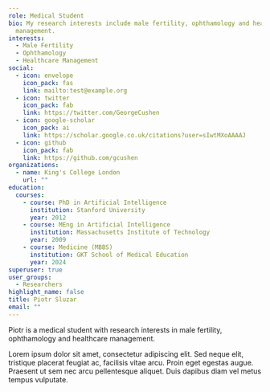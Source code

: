 ```yaml
---
role: Medical Student
bio: My research interests include male fertility, ophthamology and healthcare
  management.
interests:
  - Male Fertility
  - Ophthamology
  - Healthcare Management
social:
  - icon: envelope
    icon_pack: fas
    link: mailto:test@example.org
  - icon: twitter
    icon_pack: fab
    link: https://twitter.com/GeorgeCushen
  - icon: google-scholar
    icon_pack: ai
    link: https://scholar.google.co.uk/citations?user=sIwtMXoAAAAJ
  - icon: github
    icon_pack: fab
    link: https://github.com/gcushen
organizations:
  - name: King's College London
    url: ""
education:
  courses:
    - course: PhD in Artificial Intelligence
      institution: Stanford University
      year: 2012
    - course: MEng in Artificial Intelligence
      institution: Massachusetts Institute of Technology
      year: 2009
    - course: Medicine (MBBS)
      institution: GKT School of Medical Education
      year: 2024
superuser: true
user_groups:
  - Researchers
highlight_name: false
title: Piotr Sluzar
email: ""
---
```

Piotr is a medical student with research interests in male fertility, ophthamology and healthcare management.

Lorem ipsum dolor sit amet, consectetur adipiscing elit. Sed neque elit, tristique placerat feugiat ac, facilisis vitae arcu. Proin eget egestas augue. Praesent ut sem nec arcu pellentesque aliquet. Duis dapibus diam vel metus tempus vulputate.